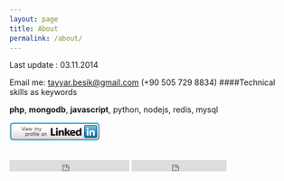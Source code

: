 ```yaml
---
layout: page
title: About
permalink: /about/
---
```

Last update : 03.11.2014

Email me: [tayyar.besik@gmail.com](mailto:tayyar.besik@gmail.com)
(+90 505 729 8834)
####Technical skills as keywords
  
  **php**, **mongodb**, **javascript**, python, nodejs, redis, mysql 
  
[![View my linkedin profile for details](/images/linkedin.gif)](https://www.linkedin.com/in/hasantayyar)

<br>
<iframe src="http://platform.twitter.com/widgets/follow_button.html?button=null&amp;text_color=null&amp;link_color=null&amp;preview=true&amp;screen_name=htayyar&amp;bg=light&amp;show_count=true&amp;lang=tr" allowtransparency="true" frameborder="0" scrolling="no" class="twitter-follow-button" style="display:inline-block;width:212px; height: 20px;margin:0 auto">
</iframe> <iframe src="http://ghbtns.com/github-btn.html?user=hasantayyar&amp;type=follow&amp;count=true" height="20" width="168" frameborder="0" scrolling="0" style="width:168px;height:20px;display:inline-block;" allowtransparency="true"></iframe>
<br>
 
</div>
</div>
